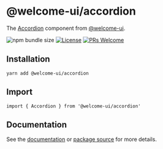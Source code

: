 # @welcome-ui/accordion

The [Accordion](https://welcome-ui.com/components/accordion) component from [@welcome-ui](https://welcome-ui.com).

![npm bundle size](https://img.shields.io/bundlephobia/minzip/@welcome-ui/accordion) [![License](https://img.shields.io/npm/l/welcome-ui.svg)](https://github.com/WTTJ/welcome-ui/blob/master/LICENSE) [![PRs Welcome](https://img.shields.io/badge/PRs-welcome-mediumspringgreen.svg)](ttps://github.com/WTTJ/welcome-ui/blob/master/CONTRIBUTING.md)

## Installation

    yarn add @welcome-ui/accordion

## Import

    import { Accordion } from '@welcome-ui/accordion'

## Documentation

See the [documentation](https://welcome-ui.com/components/accordion) or [package source](https://github.com/WTTJ/welcome-ui/tree/master/packages/Accordion) for more details.
